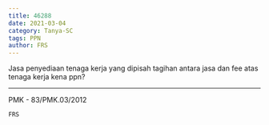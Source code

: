 ```yaml
---
title: 46288
date: 2021-03-04
category: Tanya-SC
tags: PPN
author: FRS
---
```


Jasa penyediaan tenaga kerja yang dipisah tagihan antara jasa dan fee atas tenaga kerja kena ppn?

---

PMK - 83/PMK.03/2012

`FRS`
